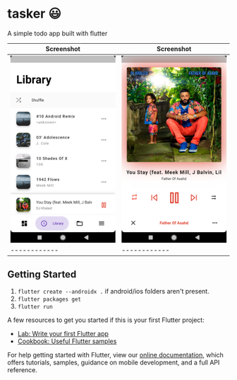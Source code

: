 # tasker 😃

A simple todo app built with flutter

| Screenshot                                                                      | Screenshot                                                                      |
| ------------------------------------------------------------------------------- | ------------------------------------------------------------------------------- |
| <img src="https://github.com/newtonmunene99/tunes/blob/master/Screenshot1.png"> | <img src="https://github.com/newtonmunene99/tunes/blob/master/Screenshot2.png"> |
| ------------                                                                    | ------------                                                                    |

## Getting Started

1. `flutter create --androidx .` if android/ios folders aren't present.
2. `flutter packages get`
3. `flutter run`

A few resources to get you started if this is your first Flutter project:

- [Lab: Write your first Flutter app](https://flutter.dev/docs/get-started/codelab)
- [Cookbook: Useful Flutter samples](https://flutter.dev/docs/cookbook)

For help getting started with Flutter, view our
[online documentation](https://flutter.dev/docs), which offers tutorials,
samples, guidance on mobile development, and a full API reference.
